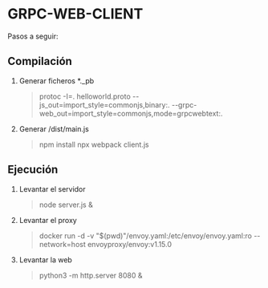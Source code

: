 # GRPC-WEB-CLIENT

Pasos a seguir:

## Compilación

1. Generar ficheros *._pb

    > protoc -I=. helloworld.proto --js_out=import_style=commonjs,binary:. --grpc-web_out=import_style=commonjs,mode=grpcwebtext:.

2. Generar /dist/main.js

    > npm install
    > npx webpack client.js

## Ejecución

1. Levantar el servidor

    > node server.js &

2. Levantar el proxy

    > docker run -d -v "$(pwd)"/envoy.yaml:/etc/envoy/envoy.yaml:ro --network=host envoyproxy/envoy:v1.15.0

3. Levantar la web

    > python3 -m http.server 8080 &
